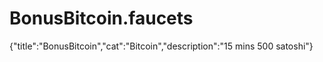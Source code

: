 # BonusBitcoin.faucets
{"title":"BonusBitcoin","cat":"Bitcoin","description":"15 mins 500 satoshi"}
